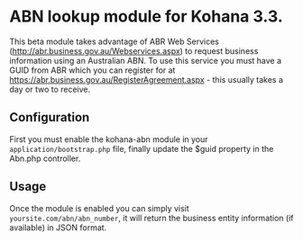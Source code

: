 # ABN lookup module for Kohana 3.3.

This beta module takes advantage of ABR Web Services (http://abr.business.gov.au/Webservices.aspx) to request business information using an Australian ABN. To use this service you must have a GUID from ABR which you can register for at https://abr.business.gov.au/RegisterAgreement.aspx - this usually takes a day or two to receive.

## Configuration

First you must enable the kohana-abn module in your `application/bootstrap.php` file, finally update the $guid property in the Abn.php controller.

## Usage

Once the module is enabled you can simply visit `yoursite.com/abn/abn_number`, it will return the business entity information (if available) in JSON format.